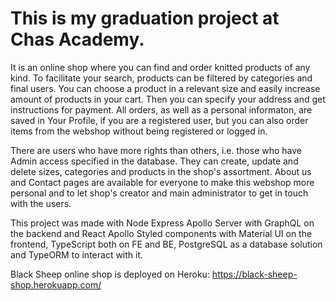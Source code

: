 # This is my graduation project at Chas Academy.

It is an online shop where you can find and order knitted products of any kind. To facilitate your search, products can be filtered by categories and final users. You can choose a product in a relevant size and easily increase amount of products in your cart. Then you can specify your address and get instructions for payment. All orders, as well as a personal informaton, are saved in Your Profile, if you are a registered user, but you can also order items from the webshop without being registered or logged in.

There are users who have more rights than others, i.e. those who have Admin access specified in the database. They can create, update and delete sizes, categories and products in the shop's assortment. About us and Contact pages are available for everyone to make this webshop more personal and to let shop's creator and main administrator to get in touch with the users.

This project was made with Node Express Apollo Server with GraphQL on the backend and React Apollo Styled components with Material UI on the frontend, TypeScript both on FE and BE, PostgreSQL as a database solution and TypeORM to interact with it.

Black Sheep online shop is deployed on Heroku: https://black-sheep-shop.herokuapp.com/
